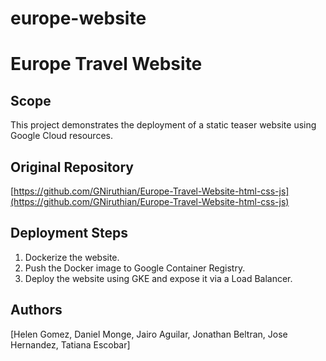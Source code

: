 # europe-website
# Europe Travel Website

## Scope
This project demonstrates the deployment of a static teaser website using Google Cloud resources.

## Original Repository
[https://github.com/GNiruthian/Europe-Travel-Website-html-css-js](https://github.com/GNiruthian/Europe-Travel-Website-html-css-js)

## Deployment Steps
1. Dockerize the website.
2. Push the Docker image to Google Container Registry.
3. Deploy the website using GKE and expose it via a Load Balancer.

## Authors
[Helen Gomez, Daniel Monge, Jairo Aguilar, Jonathan Beltran, Jose Hernandez, Tatiana Escobar]
